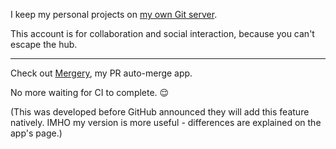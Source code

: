 I keep my personal projects on [my own Git server](https://git.adamu.jp/adam).

This account is for collaboration and social interaction, because you can't escape the hub.

---

Check out [Mergery](https://github.com/apps/mergery), my PR auto-merge app.

No more waiting for CI to complete. 😌

(This was developed before GitHub announced they will add this feature natively. IMHO my version is more useful - differences are explained on the app's page.)
